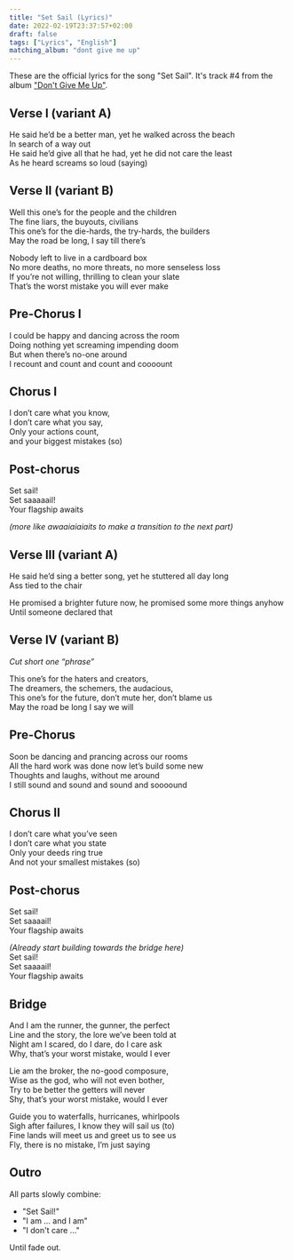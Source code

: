 ```yaml
---
title: "Set Sail (Lyrics)"
date: 2022-02-19T23:37:57+02:00
draft: false
tags: ["Lyrics", "English"]
matching_album: "dont give me up"
---
```


These are the official lyrics for the song "Set Sail". It's track #4 from the album ["Don't Give Me Up"](/albums/dont-give-me-up).

## Verse I (variant A)
He said he’d be a better man, yet he walked across the beach  
In search of a way out  
He said he’d give all that he had, yet he did not care the least  
As he heard screams so loud		(saying)

## Verse II (variant B)
Well this one’s for the people and the children  
The fine liars, the buyouts, civilians  
This one’s for the die-hards, the try-hards, the builders  
May the road be long, I say till there’s

Nobody left to live in a cardboard box   
No more deaths, no more threats, no more senseless loss  
If you’re not willing, thrilling to clean your slate  
That’s the worst mistake you will ever make

## Pre-Chorus I 
I could be happy and dancing across the room   
Doing nothing yet screaming impending doom   
But when there’s no-one around  
I recount and count and count and coooount

## Chorus I 
I don’t care what you know,  
I don’t care what you say,  
Only your actions count,  
and your biggest mistakes		(so)

## Post-chorus
Set sail!  
Set saaaaail!  
Your flagship awaits 

_(more like awaaiaiaiaits to make a transition to the next part)_

## Verse III (variant A)
He said he’d sing a better song, yet he stuttered all day long  
Ass tied to the chair

He promised a brighter future now, he promised some more things anyhow  
Until someone declared	that

## Verse IV (variant B)
_Cut short one “phrase”_

This one’s for the haters and creators,  
The dreamers, the schemers, the audacious,  
This one’s for the future, don’t mute her, don’t blame us  
May the road be long I say we will

## Pre-Chorus
Soon be dancing and prancing across our rooms  
All the hard work was done now let’s build some new  
Thoughts and laughs, without me around  
I still sound and sound and sound and soooound

## Chorus II
I don’t care what you’ve seen  
I don’t care what you state  
Only your deeds ring true  
And not your smallest mistakes		(so)

## Post-chorus
Set sail!  
Set saaaail!  
Your flagship awaits

_(Already start building towards the bridge here)_  
Set sail!  
Set saaaail!  
Your flagship awaits

## Bridge 
And I am the runner, the gunner, the perfect  
Line and the story, the lore we’ve been told at  
Night am I scared, do I dare, do I care ask  
Why, that’s your worst mistake, would I ever

Lie am the broker, the no-good composure,  
Wise as the god, who will not even bother,  
Try to be better the getters will never  
Shy, that’s your worst mistake, would I ever

Guide you to waterfalls, hurricanes, whirlpools  
Sigh after failures, I know they will sail us (to)  
Fine lands will meet us and greet us to see us  
Fly, there is no mistake, I’m just saying

## Outro
All parts slowly combine: 
* "Set Sail!"
* "I am ... and I am"
* "I don't care ..."

Until fade out.